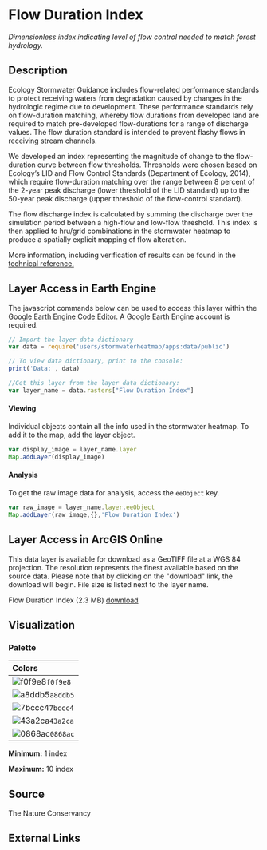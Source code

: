 Flow Duration Index
================

*Dimensionless index indicating level of flow control needed to match forest hydrology.*

## Description

Ecology Stormwater Guidance includes flow-related performance standards
to protect receiving waters from degradation caused by changes in the
hydrologic regime due to development. These performance standards rely
on flow-duration matching, whereby flow durations from developed land
are required to match pre-developed flow-durations for a range of
discharge values. The flow duration standard is intended to prevent
flashy flows in receiving stream channels.

We developed an index representing the magnitude of change to the
flow-duration curve between flow thresholds. Thresholds were chosen
based on Ecology’s LID and Flow Control Standards (Department of
Ecology, 2014), which require flow-duration matching over the range
between 8 percent of the 2-year peak discharge (lower threshold of the
LID standard) up to the 50-year peak discharge (upper threshold of the
flow-control standard).

The flow discharge index is calculated by summing the discharge over the
simulation period between a high-flow and low-flow threshold. This index
is then applied to hru/grid combinations in the stormwater heatmap to
produce a spatially explicit mapping of flow alteration.

More information, including verification of results can be found in the
[technical reference.](/docs/Technical%20Reference/Components/Hydrology)

## Layer Access in Earth Engine

The javascript commands below can be used to access this layer within
the [Google Earth Engine Code
Editor](https://developers.google.com/earth-engine/guides/playground). A
Google Earth Engine account is required.

``` javascript
// Import the layer data dictionary
var data = require('users/stormwaterheatmap/apps:data/public')

// To view data dictionary, print to the console:
print('Data:', data)

//Get this layer from the layer data dictionary: 
var layer_name = data.rasters["Flow Duration Index"]
```

#### Viewing

Individual objects contain all the info used in the stormwater heatmap.
To add it to the map, add the layer object.

``` javascript
var display_image = layer_name.layer
Map.addLayer(display_image)
```

#### Analysis

To get the raw image data for analysis, access the `eeObject` key.

``` javascript
var raw_image = layer_name.layer.eeObject
Map.addLayer(raw_image,{},'Flow Duration Index')
```

## Layer Access in ArcGIS Online

This data layer is available for download as a GeoTIFF file at a WGS 84 projection. The resolution represents the finest  available based on the source data. Please note that by clicking on the "download" link, the download will begin. File size is listed next to the layer name.

Flow Duration Index (2.3 MB) [download](https://storage.googleapis.com/live_data_layers/rasters/Flow_Duration_Index.tif)

## Visualization

### Palette

| Colors                                                                 |
|:-----------------------------------------------------------------------|
| ![f0f9e8](https://via.placeholder.com/15/f0f9e8/000000?text=+)`f0f9e8` |
| ![a8ddb5](https://via.placeholder.com/15/a8ddb5/000000?text=+)`a8ddb5` |
| ![7bccc4](https://via.placeholder.com/15/7bccc4/000000?text=+)`7bccc4` |
| ![43a2ca](https://via.placeholder.com/15/43a2ca/000000?text=+)`43a2ca` |
| ![0868ac](https://via.placeholder.com/15/0868ac/000000?text=+)`0868ac` |

**Minimum:** 1 index

**Maximum:** 10 index

## Source

The Nature Conservancy

## External Links
